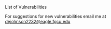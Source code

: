 List of Vulnerabilities


For suggestions for new vulnerabilities email me at dejohnson2232@eagle.fgcu.edu
